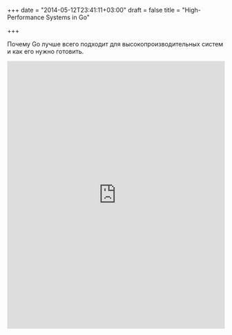 +++
date = "2014-05-12T23:41:11+03:00"
draft = false
title = "High-Performance Systems in Go"

+++

<p>Почему Go лучше всего подходит для высокопроизводительных систем и как его нужно готовить.</p>
 <iframe width="100%" height="620" src="https://www.youtube.com/embed/ylRKac5kSOk" frameborder="0" allowfullscreen></iframe>